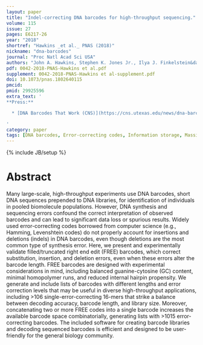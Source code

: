 ```yaml
---
layout: paper
title: "Indel-correcting DNA barcodes for high-throughput sequencing."
volume: 115
issue: 27
pages: E6217-26
year: "2018"
shortref: "Hawkins _et al._ PNAS (2018)"
nickname: "dna-barcodes"
journal: "Proc Natl Acad Sci USA"
authors: "John A. Hawkins, Stephen K. Jones Jr., Ilya J. Finkelstein&dagger;, and William H. Press&dagger; (&dagger; co-corresponding)"
pdf: 0042-2018-PNAS-Hawkins et al.pdf
supplement: 0042-2018-PNAS-Hawkins et al-supplement.pdf
doi: 10.1073/pnas.1802640115
pmcid:
pmid: 29925596
extra_text: '
**Press:**

  * [DNA Barcodes That Work (CNS)](https://cns.utexas.edu/news/dna-barcodes-that-reliably-work-a-game-changer-for-biomedical-research)

'
category: paper
tags: [DNA barcodes, Error-correcting codes, Information storage, Massively parallel synthesis]
---
```

{% include JB/setup %}

# Abstract

Many large-scale, high-throughput experiments use DNA barcodes, short DNA sequences prepended to DNA libraries, for identification of individuals in pooled biomolecule populations. However, DNA synthesis and sequencing errors confound the correct interpretation of observed barcodes and can lead to significant data loss or spurious results. Widely used error-correcting codes borrowed from computer science (e.g., Hamming, Levenshtein codes) do not properly account for insertions and deletions (indels) in DNA barcodes, even though deletions are the most common type of synthesis error. Here, we present and experimentally validate filled/truncated right end edit (FREE) barcodes, which correct substitution, insertion, and deletion errors, even when these errors alter the barcode length. FREE barcodes are designed with experimental considerations in mind, including balanced guanine-cytosine (GC) content, minimal homopolymer runs, and reduced internal hairpin propensity. We generate and include lists of barcodes with different lengths and error correction levels that may be useful in diverse high-throughput applications, including >106 single-error-correcting 16-mers that strike a balance between decoding accuracy, barcode length, and library size. Moreover, concatenating two or more FREE codes into a single barcode increases the available barcode space combinatorially, generating lists with >1015 error-correcting barcodes. The included software for creating barcode libraries and decoding sequenced barcodes is efficient and designed to be user-friendly for the general biology community.

